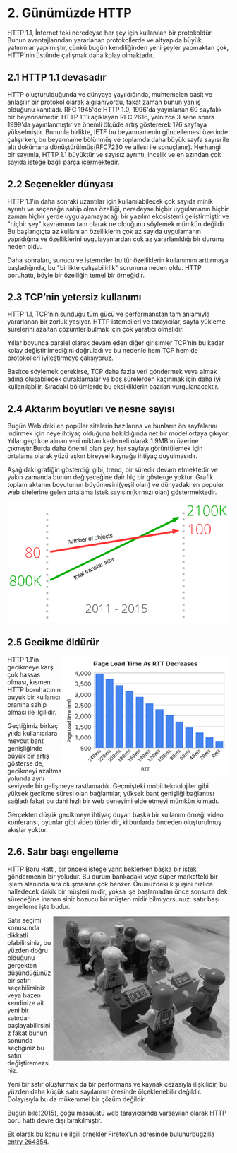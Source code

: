 # 2. Günümüzde HTTP 

HTTP 1.1, İnternet'teki neredeyse her şey için kullanılan bir protokoldür. Bunun avantajlarından yararlanan protokollerde ve altyapıda büyük yatırımlar yapılmıştır, çünkü bugün kendiliğinden yeni şeyler yapmaktan çok, HTTP'nin üstünde çalışmak daha kolay olmaktadır.

## 2.1 HTTP 1.1 devasadır

HTTP oluşturulduğunda ve dünyaya yayıldığında, muhtemelen basit ve anlaşılır bir protokol olarak algılanıyordu, fakat zaman bunun yanlış olduğunu kanıtladı. RFC 1945'de HTTP 1.0, 1996'da yayınlanan 60 sayfalık bir beyannamedir. HTTP 1.1'i açıklayan RFC 2616, yalnızca 3 sene sonra 1999'da yayınlanmıştır ve önemli ölçüde artış göstererek 176 sayfaya yükselmiştir. Bununla birlikte, IETF bu beyannamenin güncellemesi üzerinde çalışırken, bu beyanname bölünmüş ve toplamda daha büyük sayfa sayısı ile altı dokümana dönüştürülmüş(RFC7230 ve ailesi ile sonuçlanır). Herhangi bir sayımla, HTTP 1.1 büyüktür ve sayısız ayrıntı, incelik ve en azından çok sayıda isteğe bağlı parça içermektedir.

## 2.2 Seçenekler dünyası

HTTP 1.1'in daha sonraki uzantılar için kullanılabilecek çok sayıda minik ayrıntı ve seçeneğe sahip olma özelliği, neredeyse hiçbir uygulamanın hiçbir zaman hiçbir yerde uygulayamayacağı bir yazılım ekosistemi geliştirmiştir ve "hiçbir şey" kavramının tam olarak ne olduğunu söylemek mümkün değildir. Bu başlangıçta az kullanılan özelliklerin çok az sayıda uygulamanın yapıldığına ve özelliklerini uygulayanlardan çok az yararlanıldığı bir duruma neden oldu.

Daha sonraları, sunucu ve istemciler bu tür özelliklerin kullanımını arttırmaya başladığında, bu "birlikte çalışabilirlik" sorununa neden oldu. HTTP boruhattı, böyle bir özelliğin temel bir örneğidir. 

## 2.3 TCP’nin yetersiz kullanımı

HTTP 1.1, TCP'nin sunduğu tüm gücü ve performanstan tam anlamıyla yararlanan bir zorluk yaşıyor. HTTP istemcileri ve tarayıcılar, sayfa yükleme sürelerini azaltan çözümler bulmak için çok yaratıcı olmalıdır.

Yıllar boyunca paralel olarak devam eden diğer girişimler TCP’nin bu kadar kolay değiştirilmediğini doğruladı ve bu nedenle hem TCP hem de protokolleri iyileştirmeye çalışıyoruz.

Basitce söylemek gerekirse, TCP daha fazla veri göndermek veya almak adına oluşabilecek duraklamalar ve boş sürelerden kaçınmak için daha iyi kullanılabilir. Sıradaki bölümlerde bu eksikliklerin bazıları vurgulanacaktır. 

## 2.4 Aktarım boyutları ve nesne sayısı

Bugün Web'deki en popüler sitelerin bazılarına ve bunların ön sayfalarını indirmek için neye ihtiyaç olduğuna bakıldığında net bir model ortaya çıkıyor. Yıllar geçtikce alınan veri miktarı kademeli olarak 1.9MB'ın üzerine çıkmıştır.Burda daha önemli olan şey, her sayfayı görüntülemek için ortalama olarak yüzü aşkın bireysel kaynağa ihtiyaç duyulmasıdır.

Aşağıdaki grafiğin gösterdiği gibi, trend, bir süredir devam etmektedir ve yakın zamanda bunun değişeceğine dair hiç bir gösterge yoktur.
Grafik toplam aktarım boyutunun büyümesini(yeşil olan) ve dünyadaki en populer web sitelerine gelen ortalama istek sayısını(kırmızı olan) göstermektedir.

![transfer size growth](https://raw.githubusercontent.com/bagder/http2-explained/master/images/transfer-size-growth.png)

## 2.5 Gecikme öldürür

<img style="float: right;" src="https://raw.githubusercontent.com/bagder/http2-explained/master/images/page-load-time-rtt-decreases.png" />

HTTP 1.1'in gecikmeye karşı çok hassas olması, kısmen HTTP boruhattının buyuk bir kullanıcı oranına sahip olması ile ilgilidir.

Geçtiğimiz birkaç yılda kullanıcılara mevcut bant genişliğinde büyük bir artış gösterse de, gecikmeyi azaltma yolunda aynı seviyede bir gelişmeye rastlamadık. Geçmişteki mobil teknolojiler gibi yüksek gecikme süresi olan bağlantılar, yüksek bant genişliği bağlantısı sağladı fakat bu dahi hızlı bir web deneyimi elde etmeyi mümkün kılmadı.

Gerçekten düşük gecikmeye ihtiyaç duyan başka bir kullanım örneği video konferansı, oyunlar gibi video türleridir, ki bunlarda önceden oluşturulmuş akışlar yoktur.

## 2.6. Satır başı engelleme

HTTP Boru Hattı, bir önceki isteğe yanıt beklerken başka bir istek göndermenin bir yoludur. Bu durum bankadaki veya süper marketteki bir işlem alanında sıra oluşmasına çok benzer. Önünüzdeki kişi işini hızlıca halledecek dakik bir müşteri midir, yoksa işe başlamadan önce sonsuza dek süreceğine inanan sinir bozucu bir müşteri midir bilmiyorsunuz: satır başı engelleme işte budur.

<img style="float: right;" src="https://raw.githubusercontent.com/bagder/http2-explained/master/images/head-of-line-blocking.jpg" />

Satır seçimi konusunda dikkatli olabilirsiniz, bu yüzden doğru olduğunu gerçekten düşündüğünüz bir satırı seçebilirsiniz veya bazen kendinize ait yeni bir satırdan başlayabilirsiniz fakat bunun sonunda seçtiğiniz bu satırı değiştiremezsiniz.

Yeni bir satır oluşturmak da bir performans ve kaynak cezasıyla ilişkilidir, bu yüzden daha küçük satır sayılarının ötesinde ölçeklenebilir değildir. Dolayısıyla bu da mükemmel bir çözüm değildir.

Bugün bile(2015), çoğu masaüstü web tarayıcısında varsayılan olarak HTTP boru hattı devre dışı bırakılmıştır.

Ek olarak bu konu ile ilgili örnekler Firefox'un adresinde bulunur[bugzilla entry 264354](https://bugzilla.mozilla.org/show_bug.cgi?id=264354).
